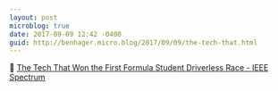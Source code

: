 ```yaml
---
layout: post
microblog: true
date: 2017-09-09 12:42 -0400
guid: http://benhager.micro.blog/2017/09/09/the-tech-that.html
---
```

🚗 [The Tech That Won the First Formula Student Driverless Race - IEEE Spectrum](https://spectrum.ieee.org/cars-that-think/transportation/self-driving/the-tech-that-won-the-first-formula-student-driverless-race)
